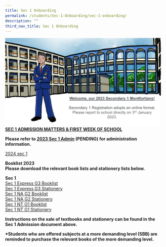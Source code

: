 ```yaml
---
title: Sec 1 Onboarding
permalink: /students/Sec-1-Onboarding/sec-1-onboarding/
description: ""
third_nav_title: Sec 1 Onboarding
---
```

![](/images/regist.png)
**<u>SEC 1 ADMISSION MATTERS & FIRST WEEK OF SCHOOL</u>**

**Please refer to [2023 Sec 1 Admin](https://drive.google.com/file/d/11yRXy10ZDVpGWCamTmcbuio2jrr9QU59/view) (PENDING) for administration information.**  

[2024 sec 1](/files/Using%20Sources%20to%20teach.pdf)

**Booklist 2023**  
**Please download the relevant book lists and stationery lists below.** 

**Sec 1**  
[Sec 1 Express G3 Booklist](/files/Sec%201%20Express%20G3%20BOOKLIST.pdf)   
[Sec 1 Express G3 Stationery](/files/Sec%201%20Express%20G3%20STATIONERY%20LIST.pdf)   
[Sec 1 NA G2 Booklist](/files/Sec%201%20NA%20G2%20BOOKLIST.pdf)   
[Sec 1 NA G2 Stationery](/files/Sec%201%20NA%20G21%20STATIONERY%20LIST.pdf)   
[Sec 1 NT G1 Booklist](/files/Sec%201%20NT%20G1%20BOOKLIST.pdf)   
[Sec 1 NT G1 Stationery](/files/Sec%201%20NT%20G1%20STATIONERY%20LIST.pdf)
  
**Instructions on the sale of textbooks and stationery can be found in the Sec 1 Admission document above.** 

**\*Students who are offered subjects at a more demanding level (SBB) are reminded to purchase the relevant books of the more demanding level.**